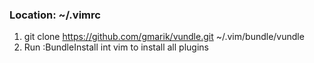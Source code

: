 ### Location: ~/.vimrc

1. git clone https://github.com/gmarik/vundle.git ~/.vim/bundle/vundle
2. Run :BundleInstall int vim to install all plugins

